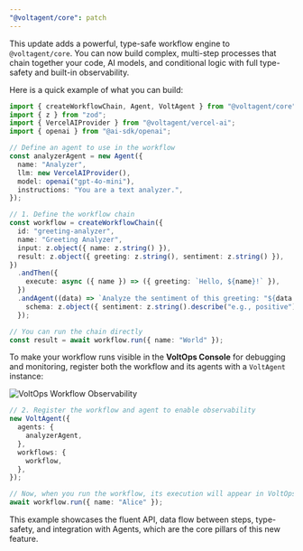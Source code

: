 ```yaml
---
"@voltagent/core": patch
---
```


This update adds a powerful, type-safe workflow engine to `@voltagent/core`. You can now build complex, multi-step processes that chain together your code, AI models, and conditional logic with full type-safety and built-in observability.

Here is a quick example of what you can build:

```typescript
import { createWorkflowChain, Agent, VoltAgent } from "@voltagent/core";
import { z } from "zod";
import { VercelAIProvider } from "@voltagent/vercel-ai";
import { openai } from "@ai-sdk/openai";

// Define an agent to use in the workflow
const analyzerAgent = new Agent({
  name: "Analyzer",
  llm: new VercelAIProvider(),
  model: openai("gpt-4o-mini"),
  instructions: "You are a text analyzer.",
});

// 1. Define the workflow chain
const workflow = createWorkflowChain({
  id: "greeting-analyzer",
  name: "Greeting Analyzer",
  input: z.object({ name: z.string() }),
  result: z.object({ greeting: z.string(), sentiment: z.string() }),
})
  .andThen({
    execute: async ({ name }) => ({ greeting: `Hello, ${name}!` }),
  })
  .andAgent((data) => `Analyze the sentiment of this greeting: "${data.greeting}"`, analyzerAgent, {
    schema: z.object({ sentiment: z.string().describe("e.g., positive") }),
  });

// You can run the chain directly
const result = await workflow.run({ name: "World" });
```

To make your workflow runs visible in the **VoltOps Console** for debugging and monitoring, register both the workflow and its agents with a `VoltAgent` instance:

![VoltOps Workflow Observability](https://cdn.voltagent.dev/docs/workflow-observability-demo.gif)

```typescript
// 2. Register the workflow and agent to enable observability
new VoltAgent({
  agents: {
    analyzerAgent,
  },
  workflows: {
    workflow,
  },
});

// Now, when you run the workflow, its execution will appear in VoltOps.
await workflow.run({ name: "Alice" });
```

This example showcases the fluent API, data flow between steps, type-safety, and integration with Agents, which are the core pillars of this new feature.

